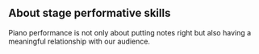 ## About stage performative skills

Piano performance is not only about putting notes right but also having a meaningful relationship with our audience.
